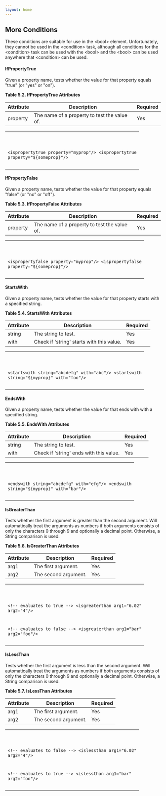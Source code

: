 ```yaml
---
layout: home
---
```

<span id="conditionals"></span> More Conditions
-----------------------------------------------

These conditions are suitable for use in the &lt;bool&gt; element. Unfortunately, they cannot be used in the &lt;condition&gt; task, although all conditions for the &lt;condition&gt; task can be used with the &lt;bool&gt; and the &lt;bool&gt; can be used anywhere that &lt;condition&gt; can be used.

#### <span id="N10708"></span> IfPropertyTrue

Given a property name, tests whether the value for that property equals "true" (or "yes" or "on").

<span id="N1070F"></span>
**Table 5.2. IfPropertyTrue Attributes**

| Attribute | Description                                  | Required |
|-----------|----------------------------------------------|----------|
| property  | The name of a property to test the value of. | Yes      |

<table>
<colgroup>
<col width="100%" />
</colgroup>
<tbody>
<tr class="odd">
<td><pre class="programlisting"><code>

&lt;ispropertytrue property=&quot;myprop&quot;/&gt;
&lt;ispropertytrue property=&quot;${someprop}&quot;/&gt;
</code></pre></td>
</tr>
</tbody>
</table>

#### <span id="N1072C"></span> IfPropertyFalse

Given a property name, tests whether the value for that property equals "false" (or "no" or "off").

<span id="N10733"></span>
**Table 5.3. IfPropertyFalse Attributes**

| Attribute | Description                                  | Required |
|-----------|----------------------------------------------|----------|
| property  | The name of a property to test the value of. | Yes      |

<table>
<colgroup>
<col width="100%" />
</colgroup>
<tbody>
<tr class="odd">
<td><pre class="programlisting"><code>

&lt;ispropertyfalse property=&quot;myprop&quot;/&gt;
&lt;ispropertyfalse property=&quot;${someprop}&quot;/&gt;
</code></pre></td>
</tr>
</tbody>
</table>

#### <span id="N10750"></span> StartsWith

Given a property name, tests whether the value for that property starts with a specified string.

<span id="N10757"></span>
**Table 5.4. StartsWith Attributes**

| Attribute | Description                               | Required |
|-----------|-------------------------------------------|----------|
| string    | The string to test.                       | Yes      |
| with      | Check if 'string' starts with this value. | Yes      |

<table>
<colgroup>
<col width="100%" />
</colgroup>
<tbody>
<tr class="odd">
<td><pre class="programlisting"><code>

&lt;startswith string=&quot;abcdefg&quot; with=&quot;abc&quot;/&gt;
&lt;startswith string=&quot;${myprop}&quot; with=&quot;foo&quot;/&gt;
</code></pre></td>
</tr>
</tbody>
</table>

#### <span id="N1077B"></span> EndsWith

Given a property name, tests whether the value for that ends with with a specified string.

<span id="N10782"></span>
**Table 5.5. EndsWith Attributes**

| Attribute | Description                             | Required |
|-----------|-----------------------------------------|----------|
| string    | The string to test.                     | Yes      |
| with      | Check if 'string' ends with this value. | Yes      |

<table>
<colgroup>
<col width="100%" />
</colgroup>
<tbody>
<tr class="odd">
<td><pre class="programlisting"><code>

&lt;endswith string=&quot;abcdefg&quot; with=&quot;efg&quot;/&gt;
&lt;endswith string=&quot;${myprop}&quot; with=&quot;bar&quot;/&gt;
</code></pre></td>
</tr>
</tbody>
</table>

#### <span id="N107A6"></span> IsGreaterThan

Tests whether the first argument is greater than the second argument. Will automatically treat the arguments as numbers if both arguments consists of only the characters 0 through 9 and optionally a decimal point. Otherwise, a String comparison is used.

<span id="N107AD"></span>
**Table 5.6. IsGreaterThan Attributes**

| Attribute | Description          | Required |
|-----------|----------------------|----------|
| arg1      | The first argument.  | Yes      |
| arg2      | The second argument. | Yes      |

<table>
<colgroup>
<col width="100%" />
</colgroup>
<tbody>
<tr class="odd">
<td><pre class="programlisting"><code>

&lt;!-- evaluates to true --&gt;
&lt;isgreaterthan arg1=&quot;6.02&quot; arg2=&quot;4&quot;/&gt;

&lt;!-- evaluates to false --&gt;
&lt;isgreaterthan arg1=&quot;bar&quot; arg2=&quot;foo&quot;/&gt;
</code></pre></td>
</tr>
</tbody>
</table>

#### <span id="N107D1"></span> IsLessThan

Tests whether the first argument is less than the second argument. Will automatically treat the arguments as numbers if both arguments consists of only the characters 0 through 9 and optionally a decimal point. Otherwise, a String comparison is used.

<span id="N107D8"></span>
**Table 5.7. IsLessThan Attributes**

| Attribute | Description          | Required |
|-----------|----------------------|----------|
| arg1      | The first argument.  | Yes      |
| arg2      | The second argument. | Yes      |

<table>
<colgroup>
<col width="100%" />
</colgroup>
<tbody>
<tr class="odd">
<td><pre class="programlisting"><code>

&lt;!-- evaluates to false --&gt;
&lt;islessthan arg1=&quot;6.02&quot; arg2=&quot;4&quot;/&gt;

&lt;!-- evaluates to true --&gt;
&lt;islessthan arg1=&quot;bar&quot; arg2=&quot;foo&quot;/&gt;
</code></pre></td>
</tr>
</tbody>
</table>

